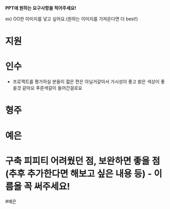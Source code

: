 **PPT에 원하는 요구사항을 적어주세요!**

ex) OO한 이미지를 넣고 싶어요.(원하는 이미지를 가져온다면 더 best!)

# 지원


# 인수
- 프로젝트를 평가하실 분들이 젊은 편은 아닐거같아서 가시성이 좋고 밝은 색상이 좋을것 같아요 푸른색갈이 들어간걸로요


# 형주


# 예은


# 구축 피피티 어려웠던 점, 보완하면 좋을 점(추후 추가한다면 해보고 싶은 내용 등) - 이름을 꼭 써주세요!

#예은

